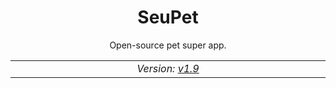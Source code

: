 <h1 align="center">
  SeuPet
</h1>

<p align="center">
  Open-source pet super app.
<p/>

<p align="center">
  <table>
    <tbody>
      <td align="center">
        <img width="800" height="0" /><br>
        <i>Version: <a href="https://github.com/unjs/unhead/releases/tag/v1.9.0">v1.9</a></i>
        <img width="800" height="0" />
      </td>
    </tbody>
  </table>
</p>